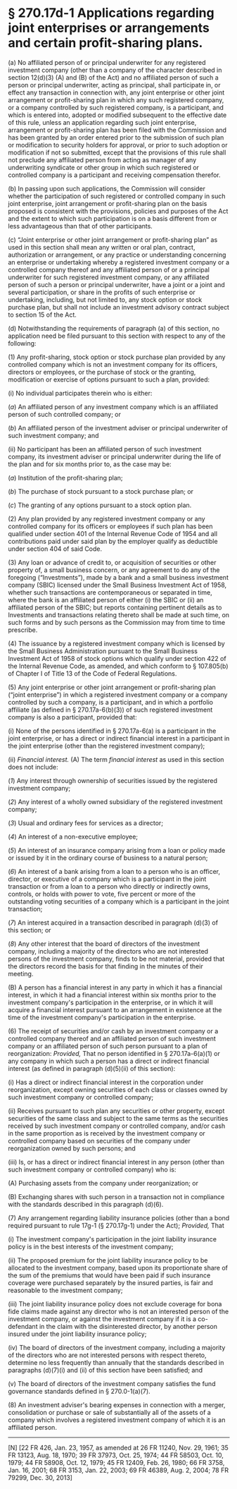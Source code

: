 # § 270.17d-1   Applications regarding joint enterprises or arrangements and certain profit-sharing plans.

(a) No affiliated person of or principal underwriter for any registered investment company (other than a company of the character described in section 12(d)(3) (A) and (B) of the Act) and no affiliated person of such a person or principal underwriter, acting as principal, shall participate in, or effect any transaction in connection with, any joint enterprise or other joint arrangement or profit-sharing plan in which any such registered company, or a company controlled by such registered company, is a participant, and which is entered into, adopted or modified subsequent to the effective date of this rule, unless an application regarding such joint enterprise, arrangement or profit-sharing plan has been filed with the Commission and has been granted by an order entered prior to the submission of such plan or modification to security holders for approval, or prior to such adoption or modification if not so submitted, except that the provisions of this rule shall not preclude any affiliated person from acting as manager of any underwriting syndicate or other group in which such registered or controlled company is a participant and receiving compensation therefor. 


(b) In passing upon such applications, the Commission will consider whether the participation of such registered or controlled company in such joint enterprise, joint arrangement or profit-sharing plan on the basis proposed is consistent with the provisions, policies and purposes of the Act and the extent to which such participation is on a basis different from or less advantageous than that of other participants. 


(c) “Joint enterprise or other joint arrangement or profit-sharing plan” as used in this section shall mean any written or oral plan, contract, authorization or arrangement, or any practice or understanding concerning an enterprise or undertaking whereby a registered investment company or a controlled company thereof and any affiliated person of or a principal underwriter for such registered investment company, or any affiliated person of such a person or principal underwriter, have a joint or a joint and several participation, or share in the profits of such enterprise or undertaking, including, but not limited to, any stock option or stock purchase plan, but shall not include an investment advisory contract subject to section 15 of the Act. 


(d) Notwithstanding the requirements of paragraph (a) of this section, no application need be filed pursuant to this section with respect to any of the following: 


(1) Any profit-sharing, stock option or stock purchase plan provided by any controlled company which is not an investment company for its officers, directors or employees, or the purchase of stock or the granting, modification or exercise of options pursuant to such a plan, provided: 


(i) No individual participates therein who is either: 


(*a*) An affiliated person of any investment company which is an affiliated person of such controlled company; or 


(*b*) An affiliated person of the investment adviser or principal underwriter of such investment company; and 


(ii) No participant has been an affiliated person of such investment company, its investment adviser or principal underwriter during the life of the plan and for six months prior to, as the case may be: 


(*a*) Institution of the profit-sharing plan; 


(*b*) The purchase of stock pursuant to a stock purchase plan; or


(*c*) The granting of any options pursuant to a stock option plan. 


(2) Any plan provided by any registered investment company or any controlled company for its officers or employees if such plan has been qualified under section 401 of the Internal Revenue Code of 1954 and all contributions paid under said plan by the employer qualify as deductible under section 404 of said Code. 


(3) Any loan or advance of credit to, or acquisition of securities or other property of, a small business concern, or any agreement to do any of the foregoing (“Investments”), made by a bank and a small business investment company (SBIC) licensed under the Small Business Investment Act of 1958, whether such transactions are contemporaneous or separated in time, where the bank is an affiliated person of either (i) the SBIC or (ii) an affiliated person of the SBIC; but reports containing pertinent details as to Investments and transactions relating thereto shall be made at such time, on such forms and by such persons as the Commission may from time to time prescribe. 


(4) The issuance by a registered investment company which is licensed by the Small Business Administration pursuant to the Small Business Investment Act of 1958 of stock options which qualify under section 422 of the Internal Revenue Code, as amended, and which conform to § 107.805(b) of Chapter I of Title 13 of the Code of Federal Regulations. 


(5) Any joint enterprise or other joint arrangement or profit-sharing plan (“joint enterprise”) in which a registered investment company or a company controlled by such a company, is a participant, and in which a portfolio affiliate (as defined in § 270.17a-6(b)(3)) of such registered investment company is also a participant, provided that: 


(i) None of the persons identified in § 270.17a-6(a) is a participant in the joint enterprise, or has a direct or indirect financial interest in a participant in the joint enterprise (other than the registered investment company); 


(ii) *Financial interest.* (A) The term *financial interest* as used in this section does not include: 


(*1*) Any interest through ownership of securities issued by the registered investment company; 


(*2*) Any interest of a wholly owned subsidiary of the registered investment company; 


(*3*) Usual and ordinary fees for services as a director; 


(*4*) An interest of a non-executive employee; 


(*5*) An interest of an insurance company arising from a loan or policy made or issued by it in the ordinary course of business to a natural person; 


(*6*) An interest of a bank arising from a loan to a person who is an officer, director, or executive of a company which is a participant in the joint transaction or from a loan to a person who directly or indirectly owns, controls, or holds with power to vote, five percent or more of the outstanding voting securities of a company which is a participant in the joint transaction; 


(*7*) An interest acquired in a transaction described in paragraph (d)(3) of this section; or 


(*8*) Any other interest that the board of directors of the investment company, including a majority of the directors who are not interested persons of the investment company, finds to be not material, provided that the directors record the basis for that finding in the minutes of their meeting. 


(B) A person has a financial interest in any party in which it has a financial interest, in which it had a financial interest within six months prior to the investment company's participation in the enterprise, or in which it will acquire a financial interest pursuant to an arrangement in existence at the time of the investment company's participation in the enterprise. 


(6) The receipt of securities and/or cash by an investment company or a controlled company thereof and an affiliated person of such investment company or an affiliated person of such person pursuant to a plan of reorganization: *Provided,* That no person identified in § 270.17a-6(a)(1) or any company in which such a person has a direct or indirect financial interest (as defined in paragraph (d)(5)(ii) of this section):


(i) Has a direct or indirect financial interest in the corporation under reorganization, except owning securities of each class or classes owned by such investment company or controlled company;


(ii) Receives pursuant to such plan any securities or other property, except securities of the same class and subject to the same terms as the securities received by such investment company or controlled company, and/or cash in the same proportion as is received by the investment company or controlled company based on securities of the company under reorganization owned by such persons; and


(iii) Is, or has a direct or indirect financial interest in any person (other than such investment company or controlled company) who is:


(A) Purchasing assets from the company under reorganization; or


(B) Exchanging shares with such person in a transaction not in compliance with the standards described in this paragraph (d)(6).


(7) Any arrangement regarding liability insurance policies (other than a bond required pursuant to rule 17g-1 (§ 270.17g-1) under the Act); *Provided,* That


(i) The investment company's participation in the joint liability insurance policy is in the best interests of the investment company;


(ii) The proposed premium for the joint liability insurance policy to be allocated to the investment company, based upon its proportionate share of the sum of the premiums that would have been paid if such insurance coverage were purchased separately by the insured parties, is fair and reasonable to the investment company;


(iii) The joint liability insurance policy does not exclude coverage for bona fide claims made against any director who is not an interested person of the investment company, or against the investment company if it is a co-defendant in the claim with the disinterested director, by another person insured under the joint liability insurance policy;


(iv) The board of directors of the investment company, including a majority of the directors who are not interested persons with respect thereto, determine no less frequently than annually that the standards described in paragraphs (d)(7)(i) and (ii) of this section have been satisfied; and


(v) The board of directors of the investment company satisfies the fund governance standards defined in § 270.0-1(a)(7).


(8) An investment adviser's bearing expenses in connection with a merger, consolidation or purchase or sale of substantially all of the assets of a company which involves a registered investment company of which it is an affiliated person. 



---

[N] [22 FR 426, Jan. 23, 1957, as amended at 26 FR 11240, Nov. 29, 1961; 35 FR 13123, Aug. 18, 1970; 39 FR 37973, Oct. 25, 1974; 44 FR 58503, Oct. 10, 1979; 44 FR 58908, Oct. 12, 1979; 45 FR 12409, Feb. 26, 1980; 66 FR 3758, Jan. 16, 2001; 68 FR 3153, Jan. 22, 2003; 69 FR 46389, Aug. 2, 2004; 78 FR 79299, Dec. 30, 2013] 





